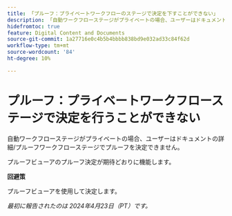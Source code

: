 ```yaml
---
title: 「プルーフ：プライベートワークフローのステージで決定を下すことができない」
description: 「自動ワークフローステージがプライベートの場合、ユーザーはドキュメントの詳細/プルーフワークフローステージからプルーフを決定できません。 回避策はあります。」
hidefromtoc: true
feature: Digital Content and Documents
source-git-commit: 1a27716e0c4b5b4bbbb838bd9e032ad33c84f62d
workflow-type: tm+mt
source-wordcount: '84'
ht-degree: 10%

---
```



# プルーフ：プライベートワークフローステージで決定を行うことができない

自動ワークフローステージがプライベートの場合、ユーザーはドキュメントの詳細/プルーフワークフローステージでプルーフを決定できません。

プルーフビューアのプルーフ決定が期待どおりに機能します。

**回避策**

プルーフビューアを使用して決定します。

_最初に報告されたのは 2024年4月23日（PT）です。_



